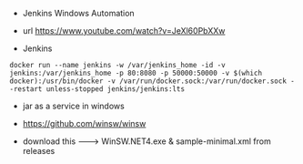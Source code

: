 - Jenkins Windows Automation

- url https://www.youtube.com/watch?v=JeXl60PbXXw

- Jenkins

```jenkins
docker run --name jenkins -w /var/jenkins_home -id -v jenkins:/var/jenkins_home -p 80:8080 -p 50000:50000 -v $(which docker):/usr/bin/docker -v /var/run/docker.sock:/var/run/docker.sock --restart unless-stopped jenkins/jenkins:lts
```

- jar as a service in windows

- https://github.com/winsw/winsw

- download this ---> WinSW.NET4.exe & sample-minimal.xml from releases